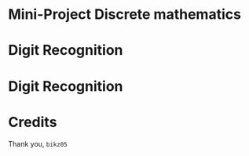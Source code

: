 # Mini-Project Discrete mathematics
# Digit Recognition
# Digit Recognition
# Credits
Thank you, `bikz05`

